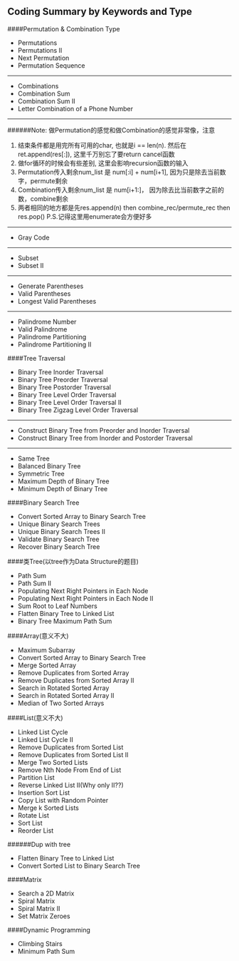 ## Coding Summary by Keywords and Type

####Permutation & Combination Type
* Permutations
* Permutations II
* Next Permutation
* Permutation Sequence

----

* Combinations
* Combination Sum
* Combination Sum II
* Letter Combination of a Phone Number

-----

######Note:
做Permutation的感觉和做Combination的感觉非常像，注意
1. 结束条件都是用完所有可用的char, 也就是i == len(n). 然后在ret.append(res[:]), 这里千万别忘了要return cancel函数
2. 做for循环的时候会有些差别, 这里会影响recursion函数的输入
  1. Permutation传入剩余num_list 是 num[:i] + num[i+1], 因为只是除去当前数字，permute剩余
  2. Combination传入剩余num_list 是 num[i+1:]， 因为除去比当前数字之前的数，combine剩余
  3. 两者相同的地方都是先res.append(n) then combine_rec/permute_rec then res.pop()
P.S.记得这里用enumerate会方便好多

-----

* Gray Code

-----

* Subset
* Subset II

-----

* Generate Parentheses
* Valid Parentheses
* Longest Valid Parentheses

-----

* Palindrome Number
* Valid Palindrome
* Palindrome Partitioning
* Palindrome Partitioning II

####Tree Traversal
* Binary Tree Inorder Traversal
* Binary Tree Preorder Traversal
* Binary Tree Postorder Traversal
* Binary Tree Level Order Traversal
* Binary Tree Level Order Traversal II
* Binary Tree Zigzag Level Order Traversal

____

* Construct Binary Tree from Preorder and Inorder Traversal
* Construct Binary Tree from Inorder and Postorder Traversal

----

* Same Tree
* Balanced Binary Tree
* Symmetric Tree
* Maximum Depth of Binary Tree
* Minimum Depth of Binary Tree

####Binary Search Tree
* Convert Sorted Array to Binary Search Tree
* Unique Binary Search Trees
* Unique Binary Search Trees II
* Validate Binary Search Tree
* Recover Binary Search Tree

####类Tree(以tree作为Data Structure的题目)
* Path Sum
* Path Sum II
* Populating Next Right Pointers in Each Node
* Populating Next Right Pointers in Each Node II
* Sum Root to Leaf Numbers
* Flatten Binary Tree to Linked List
* Binary Tree Maximum Path Sum

####Array(意义不大)
* Maximum Subarray
* Convert Sorted Array to Binary Search Tree
* Merge Sorted Array
* Remove Duplicates from Sorted Array
* Remove Duplicates from Sorted Array II
* Search in Rotated Sorted Array
* Search in Rotated Sorted Array II
* Median of Two Sorted Arrays

####List(意义不大)
* Linked List Cycle
* Linked List Cycle II
* Remove Duplicates from Sorted List
* Remove Duplicates from Sorted List II
* Merge Two Sorted Lists
* Remove Nth Node From End of List
* Partition List
* Reverse Linked List II(Why only II??)
* Insertion Sort List
* Copy List with Random Pointer
* Merge k Sorted Lists
* Rotate List
* Sort List
* Reorder List

######Dup with tree
* Flatten Binary Tree to Linked List
* Convert Sorted List to Binary Search Tree

####Matrix
* Search a 2D Matrix
* Spiral Matrix
* Spiral Matrix II
* Set Matrix Zeroes

####Dynamic Programming
* Climbing Stairs
* Minimum Path Sum
